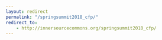 ```yaml
---
layout: redirect
permalink: "/springsummit2018_cfp/"
redirect_to:
    - http://innersourcecommons.org/springsummit2018_cfp/
---
```

